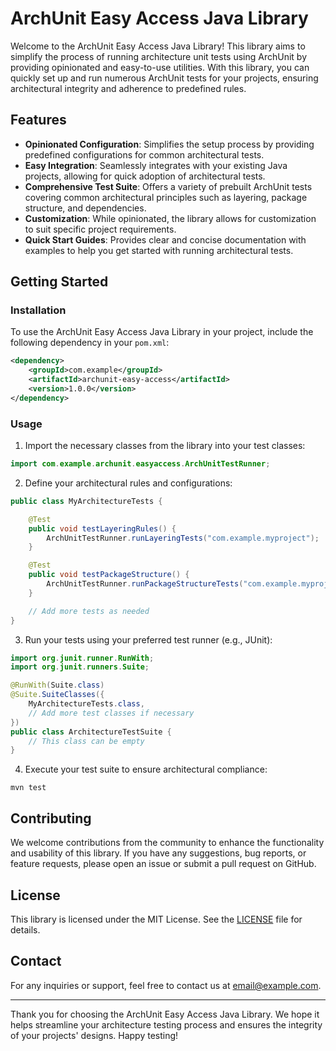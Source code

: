 # ArchUnit Easy Access Java Library

Welcome to the ArchUnit Easy Access Java Library! This library aims to simplify the process of running architecture unit tests using ArchUnit by providing opinionated and easy-to-use utilities. With this library, you can quickly set up and run numerous ArchUnit tests for your projects, ensuring architectural integrity and adherence to predefined rules.

## Features

- **Opinionated Configuration**: Simplifies the setup process by providing predefined configurations for common architectural tests.
- **Easy Integration**: Seamlessly integrates with your existing Java projects, allowing for quick adoption of architectural tests.
- **Comprehensive Test Suite**: Offers a variety of prebuilt ArchUnit tests covering common architectural principles such as layering, package structure, and dependencies.
- **Customization**: While opinionated, the library allows for customization to suit specific project requirements.
- **Quick Start Guides**: Provides clear and concise documentation with examples to help you get started with running architectural tests.

## Getting Started

### Installation

To use the ArchUnit Easy Access Java Library in your project, include the following dependency in your `pom.xml`:

```xml
<dependency>
    <groupId>com.example</groupId>
    <artifactId>archunit-easy-access</artifactId>
    <version>1.0.0</version>
</dependency>
```

### Usage

1. Import the necessary classes from the library into your test classes:

```java
import com.example.archunit.easyaccess.ArchUnitTestRunner;
```

2. Define your architectural rules and configurations:

```java
public class MyArchitectureTests {

    @Test
    public void testLayeringRules() {
        ArchUnitTestRunner.runLayeringTests("com.example.myproject");
    }

    @Test
    public void testPackageStructure() {
        ArchUnitTestRunner.runPackageStructureTests("com.example.myproject");
    }

    // Add more tests as needed
}
```

3. Run your tests using your preferred test runner (e.g., JUnit):

```java
import org.junit.runner.RunWith;
import org.junit.runners.Suite;

@RunWith(Suite.class)
@Suite.SuiteClasses({
    MyArchitectureTests.class,
    // Add more test classes if necessary
})
public class ArchitectureTestSuite {
    // This class can be empty
}
```

4. Execute your test suite to ensure architectural compliance:

```
mvn test
```

## Contributing

We welcome contributions from the community to enhance the functionality and usability of this library. If you have any suggestions, bug reports, or feature requests, please open an issue or submit a pull request on GitHub.

## License

This library is licensed under the MIT License. See the [LICENSE](LICENSE) file for details.

## Contact

For any inquiries or support, feel free to contact us at [email@example.com](mailto:email@example.com).

---

Thank you for choosing the ArchUnit Easy Access Java Library. We hope it helps streamline your architecture testing process and ensures the integrity of your projects' designs. Happy testing!
